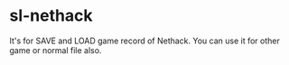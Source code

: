 sl-nethack
==========

It's for SAVE and LOAD game record of Nethack. You can use it for other game or normal file also.
